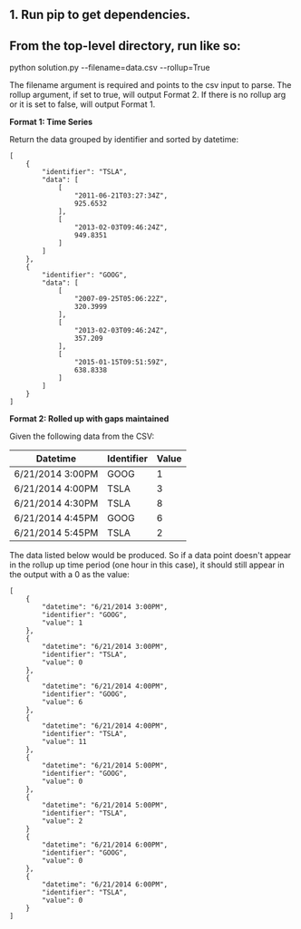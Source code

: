 ## 1. Run pip to get dependencies.
## From the top-level directory, run like so:

python solution.py --filename=data.csv --rollup=True

The filename argument is required and points to the csv input to parse.
The rollup argument, if set to true, will output Format 2. If there is no rollup arg or it is set to false, will output Format 1.


**Format 1: Time Series**

Return the data grouped by identifier and sorted by datetime:


```
[
    {
        "identifier": "TSLA",
        "data": [
            [
                "2011-06-21T03:27:34Z",
                925.6532
            ],
            [
                "2013-02-03T09:46:24Z",
                949.8351
            ]
        ]
    },
    {
        "identifier": "GOOG",
        "data": [
            [
                "2007-09-25T05:06:22Z",
                320.3999
            ],
            [
                "2013-02-03T09:46:24Z",
                357.209
            ],
            [
                "2015-01-15T09:51:59Z",
                638.8338
            ]
        ]
    }
]
```

**Format 2: Rolled up with gaps maintained**

Given the following data from the CSV:

| Datetime | Identifier | Value |
| ---------------- | --- | --- |
| 6/21/2014 3:00PM | GOOG | 1 |
| 6/21/2014 4:00PM | TSLA | 3 |
| 6/21/2014 4:30PM | TSLA | 8 |
| 6/21/2014 4:45PM | GOOG | 6 |
| 6/21/2014 5:45PM | TSLA | 2 |

The data listed below would be produced. So if a data point doesn't appear in the rollup up time period (one hour in this case), it should still appear in the output with a 0 as the value:

```
[
    {
        "datetime": "6/21/2014 3:00PM",
        "identifier": "GOOG",
        "value": 1
    },
    {
        "datetime": "6/21/2014 3:00PM",
        "identifier": "TSLA",
        "value": 0
    },
    {
        "datetime": "6/21/2014 4:00PM",
        "identifier": "GOOG",
        "value": 6
    },
    {
        "datetime": "6/21/2014 4:00PM",
        "identifier": "TSLA",
        "value": 11
    },
    {
        "datetime": "6/21/2014 5:00PM",
        "identifier": "GOOG",
        "value": 0
    },
    {
        "datetime": "6/21/2014 5:00PM",
        "identifier": "TSLA",
        "value": 2
    }
    {
        "datetime": "6/21/2014 6:00PM",
        "identifier": "GOOG",
        "value": 0
    },
    {
        "datetime": "6/21/2014 6:00PM",
        "identifier": "TSLA",
        "value": 0
    }
]
```


